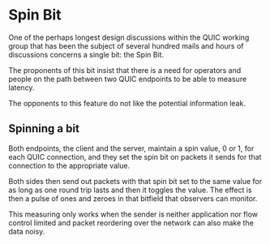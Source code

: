 # Spin Bit

One of the perhaps longest design discussions within the QUIC working group
that has been the subject of several hundred mails and hours of discussions
concerns a single bit: the Spin Bit.

The proponents of this bit insist that there is a need for operators and
people on the path between two QUIC endpoints to be able to measure latency.

The opponents to this feature do not like the potential information leak.

## Spinning a bit

Both endpoints, the client and the server, maintain a spin value, 0 or 1, for
each QUIC connection, and they set the spin bit on packets it sends for that
connection to the appropriate value.

Both sides then send out packets with that spin bit set to the same value
for as long as one round trip lasts and then it toggles the value. The effect
is then a pulse of ones and zeroes in that bitfield that observers can
monitor.

This measuring only works when the sender is neither application nor flow
control limited and packet reordering over the network can also make the data
noisy.
